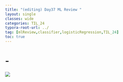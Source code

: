 ```yaml
---
title: "(editing) Day37 ML Review "
layout: single
classes: wide
categories: TIL_24
typora-root-url: ../
tag: [mlReview,classifier,logisticRegression,TIL_24]
toc: true 
---
```


# -

<img src="/blog/images/2024-07-30-TIL24_Day37/A666E29A-ABD5-45CF-B051-FAED4B514823_1_105_c.jpeg">

<br><br>

